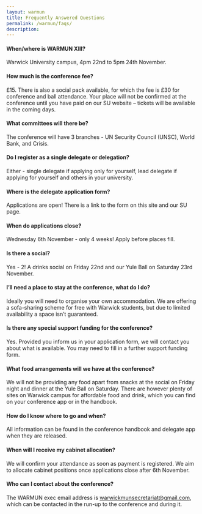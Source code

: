 ```yaml
---
layout: warmun
title: Frequently Answered Questions
permalink: /warmun/faqs/
description:
---
```


#### When/where is WARMUN XIII?
Warwick University campus, 4pm 22nd to 5pm 24th November.

#### How much is the conference fee?
£15. There is also a social pack available, for which the fee is £30 for conference and ball attendance.
Your place will not be confirmed at the conference until you have paid on our SU website – tickets will be available in the coming days.
#### 
#### What committees will there be?
The conference will have 3 branches - UN Security Council (UNSC), World Bank, and Crisis.

#### Do I register as a single delegate or delegation?
Either - single delegate if applying only for yourself, lead delegate if applying for yourself and others in your university. 

#### Where is the delegate application form?
Applications are open! There is a link to the form on this site and our SU page.

#### When do applications close?
Wednesday 6th November - only 4 weeks! Apply before places fill.

#### Is there a social?
Yes - 2! A drinks social on Friday 22nd and our Yule Ball on Saturday 23rd November. 

#### I’ll need a place to stay at the conference, what do I do?
Ideally you will need to organise your own accommodation. We are offering a sofa-sharing scheme for free with Warwick students, but due to limited availability a space isn’t guaranteed.

#### Is there any special support funding for the conference?
Yes. Provided you inform us in your application form, we will contact you about what is available. You may need to fill in a further support funding form.

#### What food arrangements will we have at the conference?
We will not be providing any food apart from snacks at the social on Friday night and dinner at the Yule Ball on Saturday.
There are however plenty of sites on Warwick campus for affordable food and drink, which you can find on your conference app or in the handbook.

#### How do I know where to go and when?
All information can be found in the conference handbook and delegate app when they are released.

#### When will I receive my cabinet allocation?
We will confirm your attendance as soon as payment is registered. We aim to allocate cabinet positions once applications close after 6th November. 

#### Who can I contact about the conference?
The WARMUN exec email address is [warwickmunsecretariat@gmail.com](mailto:warwickmunsecretariat@gmail.com), which can be contacted in the run-up to the conference and during it.
